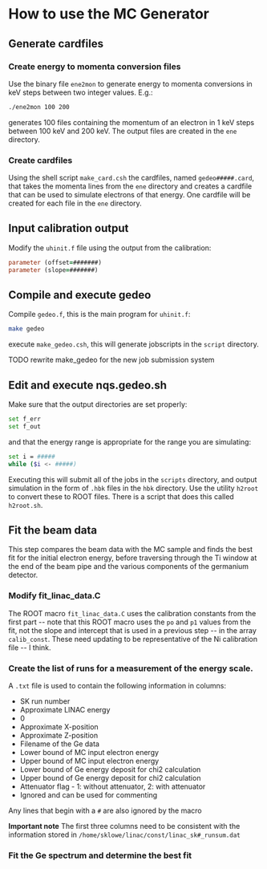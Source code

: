 # How to use the MC Generator

## Generate cardfiles
### Create energy to momenta conversion files
Use the binary file `ene2mon` to generate energy to momenta conversions in keV
steps between two integer values. E.g.:

``` sh
./ene2mon 100 200
```

generates 100 files containing the momentum of an electron in 1 keV steps
between 100 keV and 200 keV. The output files are created in the `ene`
directory.

### Create cardfiles
Using the shell script `make_card.csh` the cardfiles, named `gedeo#####.card`,
that takes the momenta lines from the `ene` directory and creates a cardfile
that can be used to simulate electrons of that energy. One cardfile will be
created for each file in the `ene` directory.

## Input calibration output
Modify the `uhinit.f` file using the output from the calibration:

``` fortran
parameter (offset=#######)
parameter (slope=#######)
```

## Compile and execute gedeo
Compile `gedeo.f`, this is the main program for `uhinit.f`:

``` sh
make gedeo
```

execute `make_gedeo.csh`, this will generate jobscripts in the `script`
directory.

TODO rewrite make_gedeo for the new job submission system

## Edit and execute nqs.gedeo.sh

Make sure that the output directories are set properly:

``` sh
set f_err
set f_out
```

and that the energy range is appropriate for the range you are simulating:

``` sh
set i = #####
while ($i <- #####)
```

Executing this will submit all of the jobs in the `scripts` directory, and
output simulation in the form of `.hbk` files in the `hbk` directory. Use the
utility `h2root` to convert these to ROOT files. There is a script that does
this called `h2root.sh`.

## Fit the beam data
This step compares the beam data with the MC sample and finds the best fit for
the initial electron energy, before traversing through the Ti window at the end
of the beam pipe and the various components of the germanium detector.

### Modify fit_linac_data.C
The ROOT macro `fit_linac_data.C` uses the calibration constants from the first
part -- note that this ROOT macro uses the `po` and `p1` values from the fit,
not the slope and intercept that is used in a previous step -- in the array
`calib_const`. These need updating to be representative of the Ni calibration
file -- I think.

### Create the list of runs for a measurement of the energy scale.
A `.txt` file is used to contain the following information in columns:
- SK run number
- Approximate LINAC energy
- 0
- Approximate X-position
- Approximate Z-position
- Filename of the Ge data
- Lower bound of MC input electron energy
- Upper bound of MC input electron energy
- Lower bound of Ge energy deposit for chi2 calculation
- Upper bound of Ge energy deposit for chi2 calculation
- Attenuator flag - 1: without attenuator, 2: with attenuator
- Ignored and can be used for commenting

Any lines that begin with a `#` are also ignored by the macro

**Important note**
The first three columns need to be consistent with the information stored in
`/home/sklowe/linac/const/linac_sk#_runsum.dat`

### Fit the Ge spectrum and determine the best fit
